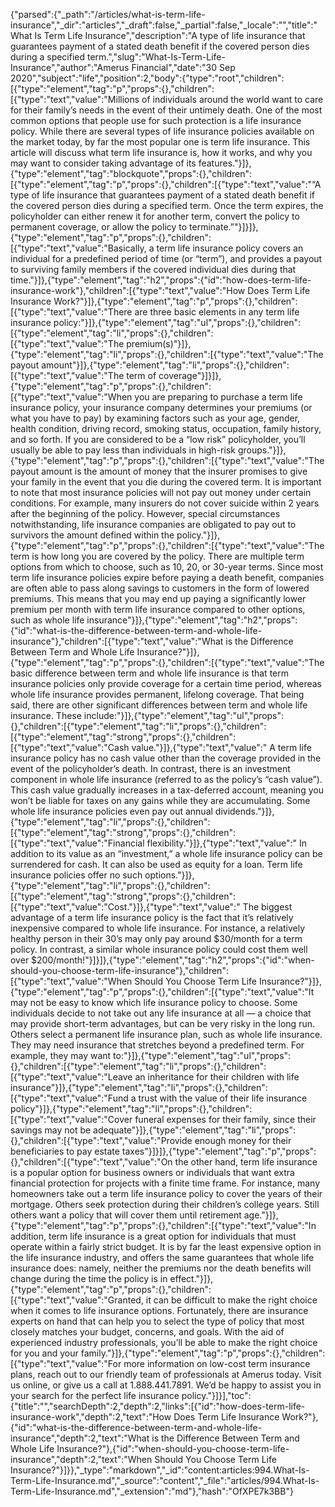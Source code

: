 {"parsed":{"_path":"/articles/what-is-term-life-insurance","_dir":"articles","_draft":false,"_partial":false,"_locale":"","title":"What Is Term Life Insurance","description":"A type of life insurance that guarantees payment of a stated death benefit if the covered person dies during a specified term.","slug":"What-Is-Term-Life-Insurance","author":"Amerus Financial","date":"30 Sep 2020","subject":"life","position":2,"body":{"type":"root","children":[{"type":"element","tag":"p","props":{},"children":[{"type":"text","value":"Millions of individuals around the world want to care for their family’s needs in the event of their untimely death. One of the most common options that people use for such protection is a life insurance policy. While there are several types of life insurance policies available on the market today, by far the most popular one is term life insurance. This article will discuss what term life insurance is, how it works, and why you may want to consider taking advantage of its features."}]},{"type":"element","tag":"blockquote","props":{},"children":[{"type":"element","tag":"p","props":{},"children":[{"type":"text","value":"“A type of life insurance that guarantees payment of a stated death benefit if the covered person dies during a specified term. Once the term expires, the policyholder can either renew it for another term, convert the policy to permanent coverage, or allow the policy to terminate.”"}]}]},{"type":"element","tag":"p","props":{},"children":[{"type":"text","value":"Basically, a term life insurance policy covers an individual for a predefined period of time (or “term”), and provides a payout to surviving family members if the covered individual dies during that time."}]},{"type":"element","tag":"h2","props":{"id":"how-does-term-life-insurance-work"},"children":[{"type":"text","value":"How Does Term Life Insurance Work?"}]},{"type":"element","tag":"p","props":{},"children":[{"type":"text","value":"There are three basic elements in any term life insurance policy:"}]},{"type":"element","tag":"ul","props":{},"children":[{"type":"element","tag":"li","props":{},"children":[{"type":"text","value":"The premium(s)"}]},{"type":"element","tag":"li","props":{},"children":[{"type":"text","value":"The payout amount"}]},{"type":"element","tag":"li","props":{},"children":[{"type":"text","value":"The term of coverage"}]}]},{"type":"element","tag":"p","props":{},"children":[{"type":"text","value":"When you are preparing to purchase a term life insurance policy, your insurance company determines your premiums (or what you have to pay) by examining factors such as your age, gender, health condition, driving record, smoking status, occupation, family history, and so forth. If you are considered to be a “low risk” policyholder, you’ll usually be able to pay less than individuals in high-risk groups."}]},{"type":"element","tag":"p","props":{},"children":[{"type":"text","value":"The payout amount is the amount of money that the insurer promises to give your family in the event that you die during the covered term. It is important to note that most insurance policies will not pay out money under certain conditions. For example, many insurers do not cover suicide within 2 years after the beginning of the policy. However, special circumstances notwithstanding, life insurance companies are obligated to pay out to survivors the amount defined within the policy."}]},{"type":"element","tag":"p","props":{},"children":[{"type":"text","value":"The term is how long you are covered by the policy. There are multiple term options from which to choose, such as 10, 20, or 30-year terms. Since most term life insurance policies expire before paying a death benefit, companies are often able to pass along savings to customers in the form of lowered premiums. This means that you may end up paying a significantly lower premium per month with term life insurance compared to other options, such as whole life insurance"}]},{"type":"element","tag":"h2","props":{"id":"what-is-the-difference-between-term-and-whole-life-insurance"},"children":[{"type":"text","value":"What is the Difference Between Term and Whole Life Insurance?"}]},{"type":"element","tag":"p","props":{},"children":[{"type":"text","value":"The basic difference between term and whole life insurance is that term insurance policies only provide coverage for a certain time period, whereas whole life insurance provides permanent, lifelong coverage. That being said, there are other significant differences between term and whole life insurance. These include:"}]},{"type":"element","tag":"ul","props":{},"children":[{"type":"element","tag":"li","props":{},"children":[{"type":"element","tag":"strong","props":{},"children":[{"type":"text","value":"Cash value."}]},{"type":"text","value":" A term life insurance policy has no cash value other than the coverage provided in the event of the policyholder’s death. In contrast, there is an investment component in whole life insurance (referred to as the policy’s “cash value”). This cash value gradually increases in a tax-deferred account, meaning you won’t be liable for taxes on any gains while they are accumulating. Some whole life insurance policies even pay out annual dividends."}]},{"type":"element","tag":"li","props":{},"children":[{"type":"element","tag":"strong","props":{},"children":[{"type":"text","value":"Financial flexibility."}]},{"type":"text","value":" In addition to its value as an “investment,” a whole life insurance policy can be surrendered for cash. It can also be used as equity for a loan. Term life insurance policies offer no such options."}]},{"type":"element","tag":"li","props":{},"children":[{"type":"element","tag":"strong","props":{},"children":[{"type":"text","value":"Cost."}]},{"type":"text","value":" The biggest advantage of a term life insurance policy is the fact that it’s relatively inexpensive compared to whole life insurance. For instance, a relatively healthy person in their 30’s may only pay around $30/month for a term policy. In contrast, a similar whole insurance policy could cost them well over $200/month!"}]}]},{"type":"element","tag":"h2","props":{"id":"when-should-you-choose-term-life-insurance"},"children":[{"type":"text","value":"When Should You Choose Term Life Insurance?"}]},{"type":"element","tag":"p","props":{},"children":[{"type":"text","value":"It may not be easy to know which life insurance policy to choose. Some individuals decide to not take out any life insurance at all — a choice that may provide short-term advantages, but can be very risky in the long run. Others select a permanent life insurance plan, such as whole life insurance. They may need insurance that stretches beyond a predefined term. For example, they may want to:"}]},{"type":"element","tag":"ul","props":{},"children":[{"type":"element","tag":"li","props":{},"children":[{"type":"text","value":"Leave an inheritance for their children with life insurance"}]},{"type":"element","tag":"li","props":{},"children":[{"type":"text","value":"Fund a trust with the value of their life insurance policy"}]},{"type":"element","tag":"li","props":{},"children":[{"type":"text","value":"Cover funeral expenses for their family, since their savings may not be adequate"}]},{"type":"element","tag":"li","props":{},"children":[{"type":"text","value":"Provide enough money for their beneficiaries to pay estate taxes"}]}]},{"type":"element","tag":"p","props":{},"children":[{"type":"text","value":"On the other hand, term life insurance is a popular option for business owners or individuals that want extra financial protection for projects with a finite time frame. For instance, many homeowners take out a term life insurance policy to cover the years of their mortgage. Others seek protection during their children’s college years. Still others want a policy that will cover them until retirement age."}]},{"type":"element","tag":"p","props":{},"children":[{"type":"text","value":"In addition, term life insurance is a great option for individuals that must operate within a fairly strict budget. It is by far the least expensive option in the life insurance industry, and offers the same guarantees that whole life insurance does: namely, neither the premiums nor the death benefits will change during the time the policy is in effect."}]},{"type":"element","tag":"p","props":{},"children":[{"type":"text","value":"Granted, it can be difficult to make the right choice when it comes to life insurance options. Fortunately, there are insurance experts on hand that can help you to select the type of policy that most closely matches your budget, concerns, and goals. With the aid of experienced industry professionals, you’ll be able to make the right choice for you and your family."}]},{"type":"element","tag":"p","props":{},"children":[{"type":"text","value":"For more information on low-cost term insurance plans, reach out to our friendly team of professionals at Amerus today. Visit us online, or give us a call at 1.888.441.7891. We’d be happy to assist you in your search for the perfect life insurance policy."}]}],"toc":{"title":"","searchDepth":2,"depth":2,"links":[{"id":"how-does-term-life-insurance-work","depth":2,"text":"How Does Term Life Insurance Work?"},{"id":"what-is-the-difference-between-term-and-whole-life-insurance","depth":2,"text":"What is the Difference Between Term and Whole Life Insurance?"},{"id":"when-should-you-choose-term-life-insurance","depth":2,"text":"When Should You Choose Term Life Insurance?"}]}},"_type":"markdown","_id":"content:articles:994.What-Is-Term-Life-Insurance.md","_source":"content","_file":"articles/994.What-Is-Term-Life-Insurance.md","_extension":"md"},"hash":"OfXPE7k3BB"}